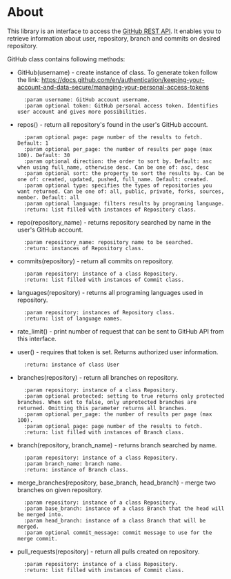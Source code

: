 # About

This library is an interface to access the [GitHub REST API](https://docs.github.com/en/rest?apiVersion=2022-11-28). It enables you to retrieve information about user,
repository, branch and commits on desired repository. 

GitHub class contains following methods:
- GitHub(username) - create instance of class. To generate token follow the link:
        https://docs.github.com/en/authentication/keeping-your-account-and-data-secure/managing-your-personal-access-tokens

        :param username: GitHub account username.
        :param optional token: GitHub personal access token. Identifies user account and gives more possibilities.
- repos() - return all repository's found in the user's GitHub account.

        :param optional page: page number of the results to fetch. Default: 1
        :param optional per_page: the number of results per page (max 100). Default: 30
        :param optional direction: the order to sort by. Default: asc when using full_name, otherwise desc. Can be one of: asc, desc
        :param optional sort: the property to sort the results by. Can be one of: created, updated, pushed, full_name. Default: created.
        :param optional type: specifies the types of repositories you want returned. Can be one of: all, public, private, forks, sources, member. Default: all
        :param optional language: filters results by programing language.
        :return: list filled with instances of Repository class.
- repo(repository_name) - returns repository searched by name in the user's GitHub account.

        :param repository_name: repository name to be searched.
        :return: instances of Repository class.
- commits(repository) - return all commits on repository.

        :param repository: instance of a class Repository.
        :return: list filled with instances of Commit class.
- languages(repository) - returns all programing languages used in repository.

        :param repository: instances of Repository class.
        :return: list of language names.
- rate_limit() - print number of request that can be sent to GitHub API from this interface.
- user() - requires that token is set. Returns authorized user information.

        :return: instance of class User
- branches(repository) - return all branches on repository.

        :param repository: instance of a class Repository.
        :param optional protected: setting to true returns only protected branches. When set to false, only unprotected branches are returned. Omitting this parameter returns all branches.
        :param optional per_page: the number of results per page (max 100).
        :param optional page: page number of the results to fetch.
        :return: list filled with instances of Branch class.
- branch(repository, branch_name) - returns branch searched by name.

        :param repository: instance of a class Repository.
        :param branch_name: branch name.
        :return: instance of Branch class.
- merge_branches(repository, base_branch, head_branch) - merge two branches on given repository.

        :param repository: instance of a class Repository.
        :param base_branch: instance of a class Branch that the head will be merged into.
        :param head_branch: instance of a class Branch that will be merged.
        :param optional commit_message: commit message to use for the merge commit.
- pull_requests(repository) - return all pulls created on repository.
        
        :param repository: instance of a class Repository.
        :return: list filled with instances of Commit class.



